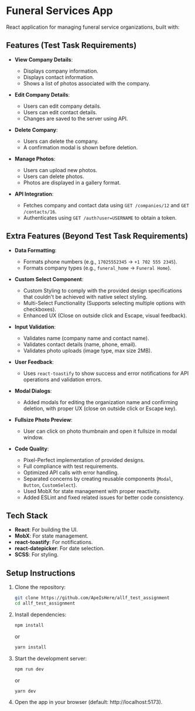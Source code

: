 # Funeral Services App

React application for managing funeral service organizations, built with:

## Features (Test Task Requirements)

- **View Company Details**:

  - Displays company information.
  - Displays contact information.
  - Shows a list of photos associated with the company.

- **Edit Company Details**:

  - Users can edit company details.
  - Users can edit contact details.
  - Changes are saved to the server using API.

- **Delete Company**:

  - Users can delete the company.
  - A confirmation modal is shown before deletion.

- **Manage Photos**:

  - Users can upload new photos.
  - Users can delete photos.
  - Photos are displayed in a gallery format.

- **API Integration**:
  - Fetches company and contact data using `GET /companies/12` and `GET /contacts/16`.
  - Authenticates using `GET /auth?user=USERNAME` to obtain a token.

## Extra Features (Beyond Test Task Requirements)

- **Data Formatting**:

  - Formats phone numbers (e.g., `17025552345` → `+1 702 555 2345`).
  - Formats company types (e.g., `funeral_home` → `Funeral Home`).

- **Custom Select Component**:

  - Custom Styling to comply with the provided design specifications that couldn't be achieved with native select styling.
  - Multi-Select Functionality (Supports selecting multiple options with checkboxes).
  - Enhanced UX (Close on outside click and Escape, visual feedback).

- **Input Validation**:

  - Validates name (company name and contact name).
  - Validates contact details (name, phone, email).
  - Validates photo uploads (image type, max size 2MB).

- **User Feedback**:

  - Uses `react-toastify` to show success and error notifications for API operations and validation errors.

- **Modal Dialogs**:

  - Added modals for editing the organization name and confirming deletion, with proper UX (close on outside click or Escape key).

- **Fullsize Photo Preview**:

  - User can click on photo thumbnain and open it fullsize in modal window.

- **Code Quality**:
  - Pixel-Perfect implementation of provided designs.
  - Full compliance with test requirements.
  - Optimized API calls with error handling.
  - Separated concerns by creating reusable components (`Modal`, `Button`, `CustomSelect`).
  - Used MobX for state management with proper reactivity.
  - Added ESLint and fixed related issues for better code consistency.

## Tech Stack

- **React**: For building the UI.
- **MobX**: For state management.
- **react-toastify**: For notifications.
- **react-datepicker**: For date selection.
- **SCSS**: For styling.

## Setup Instructions

1. Clone the repository:

   ```bash
   git clone https://github.com/ApeIsHere/allf_test_assignment
   cd allf_test_assignment
   ```

2. Install dependencies:

   ```bash
   npm install
   ```

   or

   ```bash
   yarn install
   ```

3. Start the development server:

   ```bash
   npm run dev
   ```

   or

   ```bash
   yarn dev
   ```

4. Open the app in your browser (default: http://localhost:5173).
